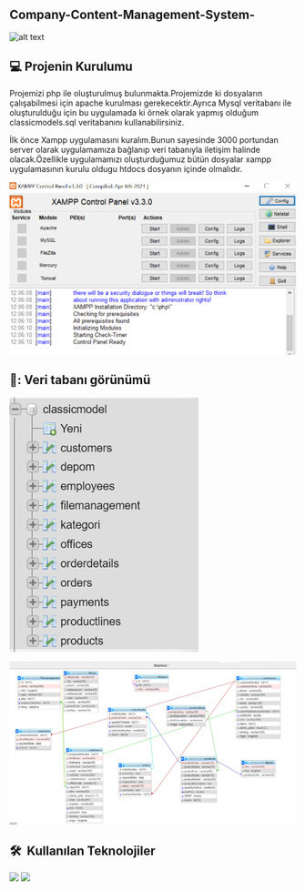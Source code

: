 ## Company-Content-Management-System-



![alt text](https://quasa.io/storage/images/news/Rw8fpNmIAJGf8m03cEZRSde2a6r7UdFQ7RcO1J53.png)



 ## :computer: Projenin Kurulumu
 Projemizi php  ile oluşturulmuş bulunmakta.Projemizde ki dosyaların çalışabilmesi için apache kurulması gerekecektir.Ayrıca Mysql veritabanı ile oluşturulduğu için bu uygulamada ki örnek olarak yapmış olduğum classicmodels.sql veritabanını kullanabilirsiniz.
 
 İlk önce Xampp uygulamasını kuralım.Bunun sayesinde 3000 portundan server olarak uygulamamıza bağlanıp veri tabanıyla iletişim halinde olacak.Özellikle uygulamamızı oluşturduğumuz bütün dosyalar xampp uygulamasının kurulu oldugu htdocs dosyanın içinde olmalıdır.
 
![alt text]( https://github.com/nuri35/Company-Content-Management-System-/blob/master/im/a.PNG)


  ## 📑: Veri tabanı görünümü
 
 ![alt text](https://github.com/nuri35/Company-Content-Management-System-/blob/master/im/b.PNG)

 ![alt text](https://github.com/nuri35/Company-Content-Management-System-/blob/master/im/c.PNG)



<h2> 🛠 &nbsp;Kullanılan Teknolojiler</h2>

<code><img height="30" src="https://d1.awsstatic.com/asset-repository/products/amazon-rds/1024px-MySQL.ff87215b43fd7292af172e2a5d9b844217262571.png"></code>
<code><img height="30" src="https://upload.wikimedia.org/wikipedia/commons/2/27/PHP-logo.svg"></code>
